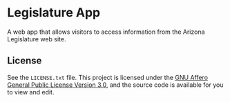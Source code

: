 # Legislature App

A web app that allows visitors to access information from the Arizona Legislature web site.

## License

See the `LICENSE.txt` file. This project is licensed under the [GNU Affero General Public License Version 3.0](http://www.gnu.org/licenses/agpl-3.0.html), and the source code is available for you to view and edit.